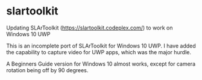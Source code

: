 # slartoolkit
Updating SLArToolkit (https://slartoolkit.codeplex.com/) to work on Windows 10 UWP

This is an incomplete port of SLArToolkit for Windows 10 UWP. I have added the capability to capture video for UWP apps,
which was the major hurdle. 

A Beginners Guide version for Windows 10 almost works, except for camera rotation being off by 90 degrees. 

